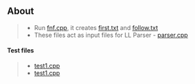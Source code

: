 ## About

> - Run [fnf.cpp](https://github.com/uzma024/Compiler-Lab/blob/master/LLparser/fnf.cpp), it creates [first.txt](https://github.com/uzma024/Compiler-Lab/blob/master/LLparser/first.txt) and [follow.txt](https://github.com/uzma024/Compiler-Lab/blob/master/LLparser/follow.txt)
> - These files act as input files for LL Parser - [parser.cpp](https://github.com/uzma024/Compiler-Lab/blob/master/LLparser/parser.cpp)

#### Test files
> - [test1.cpp](https://github.com/uzma024/Compiler-Lab/blob/master/LLparser/test1.txt)
> - [test1.cpp](https://github.com/uzma024/Compiler-Lab/blob/master/LLparser/test2.txt)
